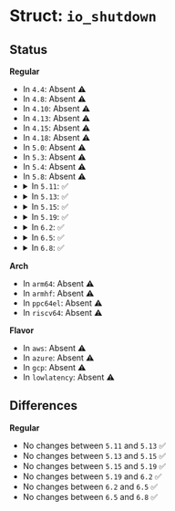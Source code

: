 # Struct: <code>io_shutdown</code>

## Status
<b>Regular</b>
<ul>
<li>
In <code>4.4</code>: Absent ⚠️
</li>
<li>
In <code>4.8</code>: Absent ⚠️
</li>
<li>
In <code>4.10</code>: Absent ⚠️
</li>
<li>
In <code>4.13</code>: Absent ⚠️
</li>
<li>
In <code>4.15</code>: Absent ⚠️
</li>
<li>
In <code>4.18</code>: Absent ⚠️
</li>
<li>
In <code>5.0</code>: Absent ⚠️
</li>
<li>
In <code>5.3</code>: Absent ⚠️
</li>
<li>
In <code>5.4</code>: Absent ⚠️
</li>
<li>
In <code>5.8</code>: Absent ⚠️
</li>
<li>
<details>
<summary>In <code>5.11</code>: ✅</summary>

```c
struct io_shutdown {
    struct file *file;
    int how;
};
```
</details>
</li>
<li>
<details>
<summary>In <code>5.13</code>: ✅</summary>

```c
struct io_shutdown {
    struct file *file;
    int how;
};
```
</details>
</li>
<li>
<details>
<summary>In <code>5.15</code>: ✅</summary>

```c
struct io_shutdown {
    struct file *file;
    int how;
};
```
</details>
</li>
<li>
<details>
<summary>In <code>5.19</code>: ✅</summary>

```c
struct io_shutdown {
    struct file *file;
    int how;
};
```
</details>
</li>
<li>
<details>
<summary>In <code>6.2</code>: ✅</summary>

```c
struct io_shutdown {
    struct file *file;
    int how;
};
```
</details>
</li>
<li>
<details>
<summary>In <code>6.5</code>: ✅</summary>

```c
struct io_shutdown {
    struct file *file;
    int how;
};
```
</details>
</li>
<li>
<details>
<summary>In <code>6.8</code>: ✅</summary>

```c
struct io_shutdown {
    struct file *file;
    int how;
};
```
</details>
</li>
</ul>
<b>Arch</b>
<ul>
<li>
In <code>arm64</code>: Absent ⚠️
</li>
<li>
In <code>armhf</code>: Absent ⚠️
</li>
<li>
In <code>ppc64el</code>: Absent ⚠️
</li>
<li>
In <code>riscv64</code>: Absent ⚠️
</li>
</ul>
<b>Flavor</b>
<ul>
<li>
In <code>aws</code>: Absent ⚠️
</li>
<li>
In <code>azure</code>: Absent ⚠️
</li>
<li>
In <code>gcp</code>: Absent ⚠️
</li>
<li>
In <code>lowlatency</code>: Absent ⚠️
</li>
</ul>

## Differences
<b>Regular</b>
<ul>
<li>
No changes between <code>5.11</code> and <code>5.13</code> ✅
</li>
<li>
No changes between <code>5.13</code> and <code>5.15</code> ✅
</li>
<li>
No changes between <code>5.15</code> and <code>5.19</code> ✅
</li>
<li>
No changes between <code>5.19</code> and <code>6.2</code> ✅
</li>
<li>
No changes between <code>6.2</code> and <code>6.5</code> ✅
</li>
<li>
No changes between <code>6.5</code> and <code>6.8</code> ✅
</li>
</ul>
